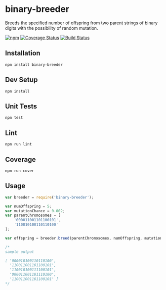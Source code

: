 # binary-breeder

Breeds the specified number of offspring from two parent strings of binary digits with the possibility of random mutation. 

[![npm](https://img.shields.io/npm/v/binary-breeder.svg)](https://www.npmjs.com/package/binary-breeder) [![Coverage Status](https://coveralls.io/repos/jhaugh42/binary-breeder/badge.svg?branch=master&service=github)](https://coveralls.io/github/jhaugh42/binary-breeder?branch=master) [![Build Status](https://travis-ci.org/jhaugh42/binary-breeder.svg?branch=master)](https://travis-ci.org/jhaugh42/binary-breeder)



## Installation
`npm install binary-breeder`

## Dev Setup
```
npm install
```

## Unit Tests
```
npm test
```

## Lint
```
npm run lint
```

## Coverage
```
npm run cover
```

## Usage
```javascript
var breeder = require('binary-breeder');

var numOffspring = 5;
var mutationChance = 0.002;
var parentChromosomes = [
    '000011001101100101',
    '110010100110110100'
];

var offspring = breeder.breed(parentChromosomes, numOffspring, mutationChance);

/*
sample output

[ '000010100110110100',
  '110011001101100101',
  '110010100111100101',
  '000011001101110100',
  '110011001101100101' ]
*/
```
